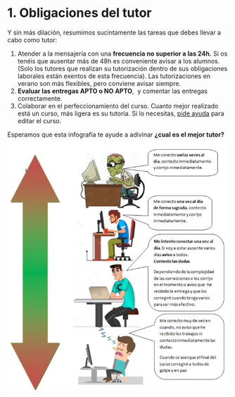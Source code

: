 # 1. Obligaciones del tutor

Y sin más dilación, resumimos sucintamente las tareas que debes llevar a cabo como tutor:

1. Atender a la mensajería con una **frecuencia no superior a las 24h.** Si os tenéis que ausentar más de 48h es conveniente avisar a los alumnos. (Solo los tutores que realizan su tutorización dentro de sus obligaciones laborales están exentos de esta frecuencia). Las tutorizaciones en verano son más flexibles, pero conviene avisar siempre.
1. **Evaluar las entregas APTO o NO APTO**,  y comentar las entregas correctamente.
1. Colaborar en el perfeccionamiento del curso. Cuanto mejor realizado está un curso, más ligera es su tutoría. Si lo necesitas, [pide ayuda](http://soporte.catedu.es/) para editar el curso.

Esperamos que esta infografía te ayude a adivinar **¿cual es el mejor tutor?**

![](/assets/tipo-tutores.png)